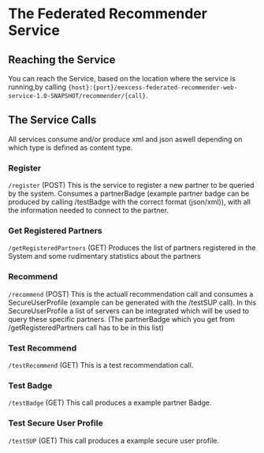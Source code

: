 # The Federated Recommender Service

##  Reaching the Service
You can reach the Service, based on the location where the service is running,by calling 
`{host}:{port}/eexcess-federated-recommender-web-service-1.0-SNAPSHOT/recommender/{call}`.

## The Service Calls

All services consume and/or produce xml and json aswell depending on which type is defined as content type. 


###  Register
`/register` (POST)
This is the service to register a new partner to be queried by the system.
Consumes a partnerBadge (example partner badge can be produced by calling /testBadge with the correct format (json/xml)), with all the information needed to connect to the partner.




###  Get Registered Partners
 `/getRegisteredPartners` (GET)
Produces the list of partners registered in the System and some rudimentary statistics about the partners


###  Recommend
`/recommend` (POST)
This is the actuall recommendation call and consumes a SecureUserProfile (example can be generated with the /testSUP call).
In this SecureUserProfile a list of servers can be integrated which will be used to query these specific partners. (The partnerBadge which you get from /getRegisteredPartners call has to be in this list)

###  Test Recommend
`/testRecommend` (GET)
This is a test recommendation call.

###  Test Badge
`/testBadge` (GET)
This call produces a example partner Badge.

###  Test Secure User Profile
`/testSUP` (GET)
This call produces a example secure user profile.

